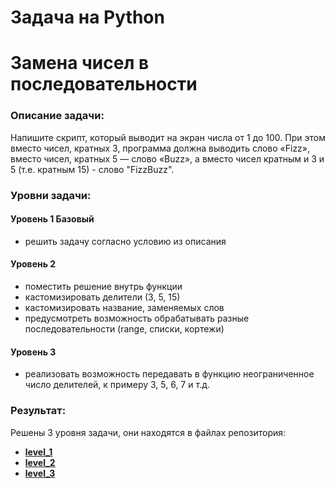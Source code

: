 # Задача на Python
# Замена чисел в последовательности
### Описание задачи:
Напишите скрипт, который выводит на экран числа от 1 до 100. При этом вместо чисел, кратных 3, программа должна выводить слово «Fizz», вместо чисел, кратных 5 — слово «Buzz», а вместо чисел кратным и 3 и 5 (т.е. кратным 15) - слово "FizzBuzz".
### Уровни задачи:
#### Уровень 1 Базовый
- решить задачу согласно условию из описания
#### Уровень 2
- поместить решение внутрь функции
- кастомизировать делители (3, 5, 15)
- кастомизировать название, заменяемых слов
- предусмотреть возможность обрабатывать разные последовательности (range, списки, кортежи)
#### Уровень 3
- реализовать возможность передавать в функцию неограниченное число делителей, к примеру 3, 5, 6, 7 и т.д.

### Результат:
Решены 3 уровня задачи, они находятся в файлах репозитория:
- [**level_1**](https://github.com/following-the-rabbit/ritm_test_task/blob/main/ritm_level_1.py)
- [**level_2**](https://github.com/following-the-rabbit/ritm_test_task/blob/main/ritm_level_2.py)
- [**level_3**](https://github.com/following-the-rabbit/ritm_test_task/blob/main/ritm_level_3.py)
